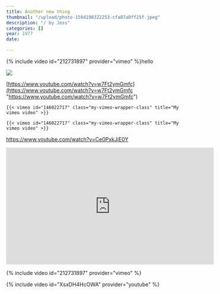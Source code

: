 ```yaml
---
title: Another new thing
thumbnail: "/upload/photo-1504198322253-cfa87a0ff25f.jpeg"
description: "/ by Jess"
categories: []
year: 1977
date: 

---
```

{% include video id="212731897" provider="vimeo" %}hello

![](/upload/photo-1504198322253-cfa87a0ff25f.jpeg)

[https://www.youtube.com/watch?v=w7Ft2ymGmfc](https://www.youtube.com/watch?v=w7Ft2ymGmfc "https://www.youtube.com/watch?v=w7Ft2ymGmfc")

    {{< vimeo id="146022717" class="my-vimeo-wrapper-class" title="My vimeo video" >}}
    
    {{< vimeo id="146022717" class="my-vimeo-wrapper-class" title="My vimeo video" >}}
    
https://www.youtube.com/watch?v=Ce0PxkJiE0Y

<iframe width="560" height="315" src="https://www.youtube.com/embed/Ce0PxkJiE0Y" frameborder="0" allow="accelerometer; autoplay; encrypted-media; gyroscope; picture-in-picture" allowfullscreen></iframe>

{% include video id="212731897" provider="vimeo" %}

{% include video id="XsxDH4HcOWA" provider="youtube" %}

